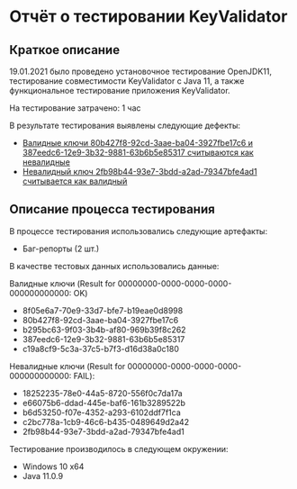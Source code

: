 # **Отчёт о тестировании KeyValidator** #

## **Краткое описание** ##
19.01.2021 было проведено установочное тестирование OpenJDK11, тестирование совместимости KeyValidator c Java 11, а также функциональное тестирование приложения KeyValidator.

На тестирование затрачено:  1 час

В результате тестирования выявлены следующие дефекты:

* [Валидные ключи 80b427f8-92cd-3aae-ba04-3927fbe17c6 и 387eedc6-12e9-3b32-9881-63b6b5e85317 считываются как невалидные](https://github.com/KiraSyromiatnikova/KeyValidator/issues/1)
* [Невалидный ключ 2fb98b44-93e7-3bdd-a2ad-79347bfe4ad1 считывается как валидный](https://github.com/KiraSyromiatnikova/KeyValidator/issues/2)

## **Описание процесса тестирования** ##

В процессе тестирования использовались следующие артефакты:
* Баг-репорты (2 шт.)

В качестве тестовых данных использовались данные:

Валидные ключи (Result for 00000000-0000-0000-0000-000000000000: OK)
* 8f05e6a7-70e9-33d7-bfe7-b19eae0d8998
* 80b427f8-92cd-3aae-ba04-3927fbe17c6
* b295bc63-9f03-3b4b-af80-969b39f8c262
* 387eedc6-12e9-3b32-9881-63b6b5e85317
* c19a8cf9-5c3a-37c5-b7f3-d16d38a0c180

Невалидные ключи (Result for 00000000-0000-0000-0000-000000000000: FAIL):
* 18252235-78e0-44a5-8720-556f0c7da17a
* e66075b6-ddad-445e-baf6-161b3289522b
* b6d53250-f07e-4352-a293-6102ddf7f1ca
* c2bc778a-1cb9-46c6-b435-0489649d2a42
* 2fb98b44-93e7-3bdd-a2ad-79347bfe4ad1

Тестирование производилось в следующем окружении:
* Windows 10 x64
* Java 11.0.9